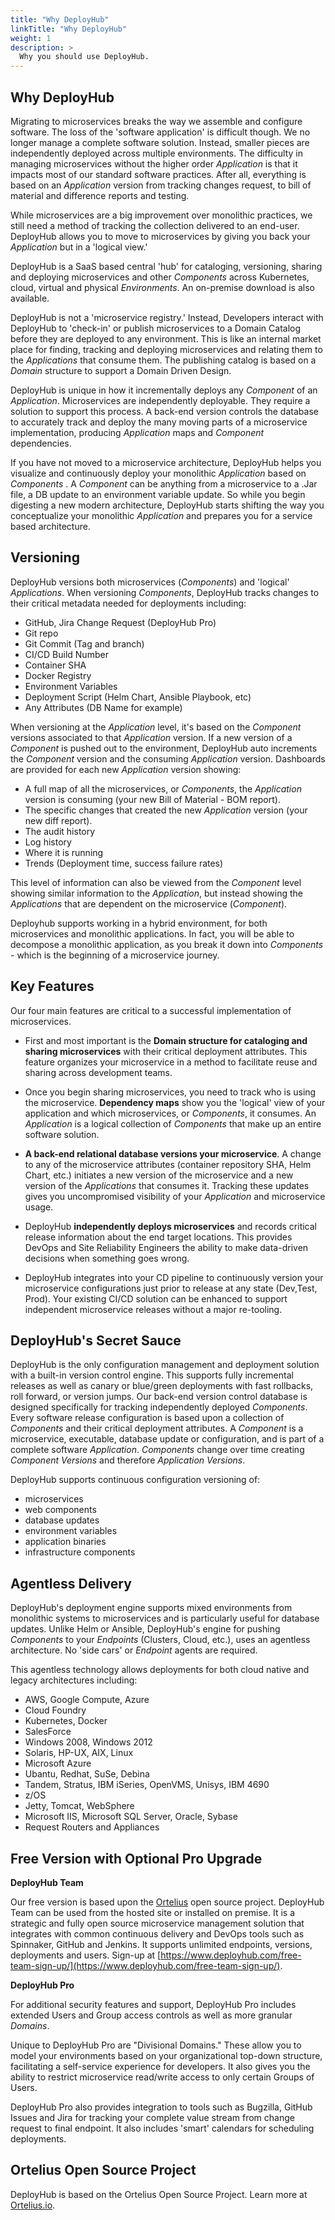 ```yaml
---
title: "Why DeployHub"
linkTitle: "Why DeployHub"
weight: 1
description: >
  Why you should use DeployHub.
---
```


## Why DeployHub

Migrating to microservices breaks the way we assemble and configure software.  The loss of the 'software application' is difficult though. We no longer manage a complete software solution. Instead, smaller pieces are independently deployed across multiple environments. The difficulty in managing microservices without the higher order _Application_ is that it impacts most of our standard software practices.  After all, everything is based on an _Application_ version from tracking changes request, to bill of material and difference reports and testing.

While microservices are a big improvement over monolithic practices, we still need a method of tracking the collection delivered to an end-user. DeployHub allows you to move to microservices by giving you back your _Application_ but in a 'logical view.'

DeployHub is a SaaS based central 'hub' for cataloging, versioning, sharing and deploying microservices and other _Components_ across Kubernetes, cloud, virtual and physical _Environments_. An on-premise download is also available.

DeployHub is not a 'microservice registry.' Instead, Developers interact with DeployHub to 'check-in' or publish microservices to a Domain Catalog before they are deployed to any environment. This is like an internal market place for finding, tracking and deploying microservices and relating them to the _Applications_ that consume them. The publishing catalog is based on a _Domain_ structure to support a Domain Driven Design.

DeployHub is unique in how it incrementally deploys any _Component_ of an _Application_. Microservices are independently deployable. They require a solution to support this process. A back-end version controls the database to accurately track and deploy the many moving parts of a microservice implementation, producing _Application_ maps and _Component_ dependencies.

If you have not moved to a microservice architecture, DeployHub  helps you visualize and continuously deploy your monolithic _Application_ based on _Components_ .  A _Component_ can be anything from a microservice to a .Jar file, a DB update to an environment variable update.  So while you begin digesting a new modern architecture, DeployHub starts shifting the way you conceptualize your monolithic _Application_ and prepares you for a service based architecture.

## Versioning

DeployHub versions both microservices (_Components_) and 'logical' _Applications_.  When versioning _Components_, DeployHub tracks changes to their critical metadata needed for deployments including:

- GitHub, Jira Change Request (DeployHub Pro)
- Git repo
- Git Commit (Tag and branch)
- CI/CD Build Number
- Container SHA
- Docker Registry
- Environment Variables
- Deployment Script (Helm Chart, Ansible Playbook, etc)
- Any Attributes (DB Name for example)

When versioning at the _Application_ level, it's based on the _Component_ versions associated to that _Application_ version. If a new version of a _Component_ is pushed out to the environment, DeployHub auto increments the _Component_ version and the consuming _Application_ version.  Dashboards are provided for each new _Application_ version showing:

- A full map of all the microservices, or _Components_, the _Application_ version is consuming (your new Bill of Material - BOM report).
- The specific changes that created the new _Application_ version (your new diff report).
- The audit history
- Log history
- Where it is running
- Trends (Deployment time, success failure rates)

This level of information can also be viewed from the _Component_ level showing similar information to the _Application_, but instead showing the _Applications_ that are dependent on the microservice (_Component_).

Deployhub supports working in a hybrid environment, for both microservices and monolithic applications. In fact, you will be able to decompose a monolithic application, as you break it down into _Components_ - which is the beginning of a microservice journey.

## Key Features 

Our four main features are critical to a successful implementation of microservices.

- First and most important is the **Domain structure for cataloging and sharing microservices** with their critical deployment attributes. This feature organizes your microservice in a method to facilitate reuse and sharing across development teams.

- Once you begin sharing microservices, you need to track who is using the microservice.  **Dependency maps** show you the 'logical' view of your application and which microservices, or _Components_, it consumes. An _Application_ is a logical collection of _Components_ that make up an entire software solution.

- **A back-end relational database versions your microservice**. A change to any of the microservice attributes (container repository SHA, Helm Chart, etc.) initiates a new version of the microservice and a new version of the _Applications_ that consumes it. Tracking these updates gives you uncompromised visibility of your _Application_ and microservice usage.  

- DeployHub **independently deploys microservices** and records critical release information about the end target locations. This provides DevOps and Site Reliability Engineers the ability to make data-driven decisions when something goes wrong.

- DeployHub integrates into your CD pipeline to continuously version your microservice configurations just prior to release at any state (Dev,Test, Prod). Your existing CI/CD solution can be enhanced to support independent microservice releases without a major re-tooling.

## DeployHub's Secret Sauce

DeployHub is the only configuration management and deployment solution with a built-in version control engine. This supports fully incremental releases as well as canary or blue/green deployments with fast rollbacks, roll forward, or version jumps. Our back-end version control database is designed specifically for tracking independently deployed _Components_. Every software release configuration is based upon a collection of _Components_ and their critical deployment attributes. A _Component_ is a microservice, executable, database update or configuration, and is part of a complete software _Application_. _Components_ change over time creating _Component Versions_ and therefore _Application Versions_. 

DeployHub supports continuous configuration versioning of:

- microservices
- web components
- database updates
- environment variables
- application binaries
- infrastructure components

## Agentless Delivery

DeployHub's deployment engine supports mixed environments from monolithic systems to microservices and is particularly useful for database updates.  Unlike Helm or Ansible, DeployHub's engine for pushing _Components_ to your _Endpoints_ (Clusters, Cloud, etc.), uses an agentless architecture. No 'side cars' or _Endpoint_ agents are required.  

This agentless technology allows deployments for both cloud native and legacy architectures including:

- AWS, Google Compute, Azure
- Cloud Foundry
- Kubernetes, Docker
- SalesForce
- Windows 2008, Windows 2012
- Solaris, HP-UX, AIX, Linux
- Microsoft Azure
- Ubantu, Redhat, SuSe, Debina
- Tandem, Stratus, IBM iSeries, OpenVMS, Unisys, IBM 4690
- z/OS
- Jetty, Tomcat, WebSphere
- Microsoft IIS, Microsoft SQL Server, Oracle, Sybase
- Request Routers and Appliances

## Free Version with Optional Pro Upgrade


**DeployHub Team**

Our free version is based upon the [Ortelius](https://www.ortelius.io/) open source project. DeployHub Team can be used from the hosted site or installed on premise. It is a strategic and fully open source microservice management solution that integrates with common continuous delivery and DevOps tools such as Spinnaker, GitHub and Jenkins. It supports unlimited endpoints, versions, deployments and users. Sign-up at [https://www.deployhub.com/free-team-sign-up/](https://www.deployhub.com/free-team-sign-up/).

**DeployHub Pro**

For additional security features and support, DeployHub Pro includes extended Users and Group access controls as well as more granular _Domains_.

Unique to DeployHub Pro are "Divisional Domains." These allow you to model your environments based on your organizational top-down structure, facilitating a self-service experience for developers. It also gives you the ability to restrict microservice read/write access to only certain Groups of Users.

DeployHub Pro also provides integration to tools such as Bugzilla, GitHub Issues and Jira for tracking your complete value stream from change request to final endpoint. It also includes 'smart' calendars for scheduling deployments.

## Ortelius Open Source Project

DeployHub is based on the Ortelius Open Source Project. Learn more at [Ortelius.io](http://www.ortelius.io/).
